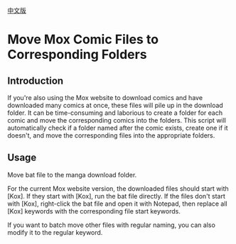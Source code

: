 [中文版](./README_ZH.md)

# Move Mox Comic Files to Corresponding Folders

## Introduction

If you're also using the Mox website to download comics and have downloaded many comics at once, these files will pile up in the download folder. It can be time-consuming and laborious to create a folder for each comic and move the corresponding comics into the folders. This script will automatically check if a folder named after the comic exists, create one if it doesn't, and move the corresponding files into the appropriate folders.

## Usage
Move bat file to the manga download folder.

For the current Mox website version, the downloaded files should start with [Kox]. If they start with [Kox], run the bat file directly. If the files don't start with [Kox], right-click the bat file and open it with Notepad, then replace all [Kox] keywords with the corresponding file start keywords.

If you want to batch move other files with regular naming, you can also modify it to the regular keyword.
